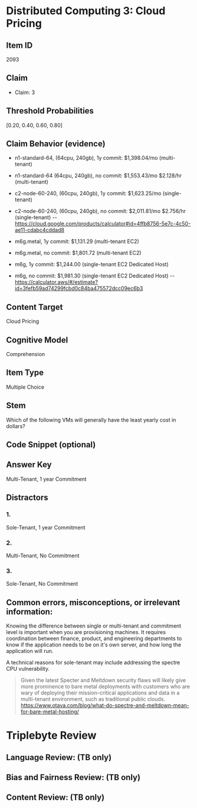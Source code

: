 # Distributed Computing 3: Cloud Pricing


## Item ID
2093

## Claim

-   Claim: 3

## Threshold Probabilities
[0.20, 0.40, 0.60, 0.80]


## Claim Behavior (evidence)


* n1-standard-64, (64cpu, 240gb), 1y commit: $1,398.04/mo (multi-tenant)
* n1-standard-64 (64cpu, 240gb), no commit: $1,553.43/mo $2.128/hr (multi-tenant)
* c2-node-60-240, (60cpu, 240gb), 1y commit: $1,623.25/mo (single-tenant)
* c2-node-60-240, (60cpu, 240gb), no commit: $2,011.81/mo $2.756/hr (single-tenant)
-- https://cloud.google.com/products/calculator#id=4ffb8756-5e7c-4c50-ae11-cdabc4cddad8


* m6g.metal, 1y commit: $1,131.29 (multi-tenant EC2)
* m6g.metal, no commit: $1,801.72 (multi-tenant EC2)
* m6g, 1y commit: $1,244.00 (single-tenant EC2 Dedicated Host)
* m6g, no commit: $1,981.30 (single-tenant EC2 Dedicated Host)
-- https://calculator.aws/#/estimate?id=3fefb59ad74299fcbd0c84ba475572dcc09ec6b3

## Content Target
Cloud Pricing


## Cognitive Model
Comprehension


## Item Type
Multiple Choice


## Stem
Which of the following VMs will generally have the least yearly cost in dollars?


## Code Snippet (optional)



## Answer Key
Multi-Tenant, 1 year Commitment


## Distractors
### 1.
Sole-Tenant, 1 year Commitment


### 2.
Multi-Tenant, No Commitment


### 3.
Sole-Tenant, No Commitment


## Common errors, misconceptions, or irrelevant information:
Knowing the difference between single or multi-tenant and commitment level is important when you are provisioning machines.
It requires coordination between finance, product, and engineering departments to know if the application needs to be on it's own server, and how long the application will run.

A technical reasons for sole-tenant may include addressing the spectre CPU vulnerability.
> Given the latest Specter and Meltdown security flaws will likely give more prominence to bare metal deployments with customers who are wary of deploying their mission-critical applications and data in a multi-tenant environment, such as traditional public clouds. 
https://www.otava.com/blog/what-do-spectre-and-meltdown-mean-for-bare-metal-hosting/


# Triplebyte Review


## Language Review: (TB only)


## Bias and Fairness Review: (TB only)


## Content Review: (TB only)


